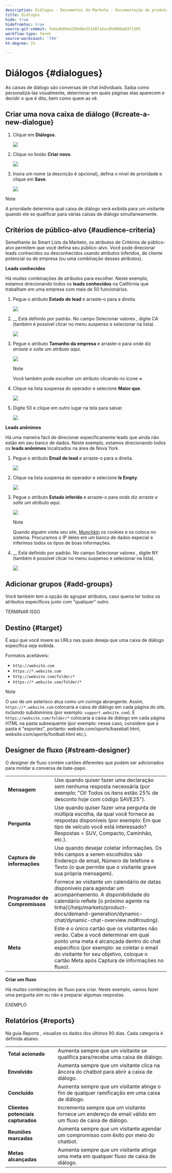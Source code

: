 ```yaml
---
description: Diálogos - Documentos do Marketo - Documentação do produto
title: Diálogos
hide: true
hidefromtoc: true
source-git-commit: fe4a4b89ee295d8e351587a5ac858806a83f1305
workflow-type: tm+mt
source-wordcount: '749'
ht-degree: 1%

---
```


# Diálogos {#dialogues}

As caixas de diálogo são conversas de chat individuais. Saiba como personalizá-las visualmente, determinar em quais páginas elas aparecem e decidir o que é dito, bem como quem as vê.

## Criar uma nova caixa de diálogo {#create-a-new-dialogue}

1. Clique em **Diálogos**.

   ![](assets/dialogues-1.png)

1. Clique no botão **Criar novo**.

   ![](assets/dialogues-2.png)

1. Insira um nome (a descrição é opcional), defina o nível de prioridade e clique em **Save**.

   ![](assets/dialogues-3.png)

>[!NOTE]
>
>A prioridade determina qual caixa de diálogo será exibida para um visitante quando ele se qualificar para várias caixas de diálogo simultaneamente.

## Critérios de público-alvo {#audience-criteria}

Semelhante às Smart Lists da Marketo, os atributos de Critérios de público-alvo permitem que você defina seu público-alvo. Você pode direcionar leads conhecidos ou desconhecidos usando atributos inferidos, de cliente potencial ou de empresa (ou uma combinação desses atributos).

**Leads conhecidos**

Há _muitas_ combinações de atributos para escolher. Neste exemplo, estamos direcionando todos os **leads conhecidos** na Califórnia que trabalham em uma empresa com mais de 50 funcionários.

1. Pegue o atributo **Estado de lead** e arraste-o para a direita.

   ![](assets/dialogues-4.png)

1. __ Está definido por padrão. No campo Selecionar valores , digite CA (também é possível clicar no menu suspenso e selecionar na lista).

   ![](assets/dialogues-5.png)

1. Pegue o atributo **Tamanho da empresa** e arraste-o para onde diz _arraste e solte um atributo aqui_.

   ![](assets/dialogues-6.png)

   >[!NOTE]
   >
   >Você também pode escolher um atributo clicando no ícone **+**.

1. Clique na lista suspensa do operador e selecione **Maior que**.

   ![](assets/dialogues-7.png)

1. Digite 50 e clique em outro lugar na tela para salvar.

   ![](assets/dialogues-8.png)

**Leads anônimos**

Há uma maneira fácil de direcionar especificamente leads que ainda não estão em seu banco de dados. Neste exemplo, estamos direcionando todos os **leads anônimos** localizados na área de Nova York.

1. Pegue o atributo **Email de lead** e arraste-o para a direita.

   ![](assets/dialogues-9.png)

1. Clique na lista suspensa do operador e selecione **Is Empty**.

   ![](assets/dialogues-10.png)

1. Pegue o atributo **Estado inferido** e arraste-o para onde diz _arraste e solte um atributo aqui_.

   ![](assets/dialogues-11.png)

   >[!NOTE]
   >
   >Quando alguém visita seu site, [Munchkin](/help/marketo/product-docs/administration/additional-integrations/add-munchkin-tracking-code-to-your-website.md) os cookies e os coloca no sistema. Procuramos o IP deles em um banco de dados especial e inferimos todos os tipos de boas informações.

1. __ Está definido por padrão. No campo Selecionar valores , digite NY (também é possível clicar no menu suspenso e selecionar na lista).

   ![](assets/dialogues-12.png)

## Adicionar grupos {#add-groups}

Você também tem a opção de agrupar atributos, caso queira ter todos os atributos específicos junto com &quot;qualquer&quot; outro.

TERMINAR ISSO

## Destino {#target}

É aqui que você insere as URLs nas quais deseja que uma caixa de diálogo específica seja exibida.

Formatos aceitáveis:

* `http://website.com`
* `https://*.website.com`
* `http://website.com/folder/*`
* `https://*.website.com/folder/*`

>[!NOTE]
>
>O uso de um asterisco atua como um curinga abrangente. Assim, `https://*.website.com` colocaria a caixa de diálogo em cada página do site, incluindo subdomínios (por exemplo: `support.website.com`). E `https://website.com/folder/*` colocaria a caixa de diálogo em cada página HTML na pasta subsequente (por exemplo: nesse caso, considere que a pasta é &quot;esportes&quot;, portanto: website.com/sports/baseball.html, website.com/sports/football.html etc.).

## Designer de fluxo {#stream-designer}

O designer de fluxo contém cartões diferentes que podem ser adicionados para moldar a conversa de bate-papo.

<table>
 <tr>
  <td><strong>Mensagem</strong></td>
  <td>Use quando quiser fazer uma declaração sem nenhuma resposta necessária (por exemplo: "Oi! Todos os itens estão 25% de desconto hoje com código SAVE25").
</td>
 </tr>
 <tr>
  <td><strong>Pergunta</strong></td>
  <td>Use quando quiser fazer uma pergunta de múltipla escolha, da qual você fornece as respostas disponíveis (por exemplo: Em que tipo de veículo você está interessado? Respostas = SUV, Compacto, Caminhão, etc.).</td>
 </tr>
 <tr>
  <td><strong>Captura de informações</strong></td>
  <td>Use quando desejar coletar informações. Os três campos a serem escolhidos são Endereço de email, Número de telefone e Texto (o que permite que o visitante grave sua própria mensagem).</td>
 </tr>
 <tr>
  <td><strong>Programador de Compromissos</strong></td>
  <td>Fornece ao visitante um calendário de datas disponíveis para agendar um acompanhamento. A disponibilidade do calendário reflete [o próximo agente na linha](/help/marketo/product-docs/demand-generation/dynamic-chat/dynamic-chat-overview.md#routing).</td>
 </tr>
 <tr>
  <td><strong>Meta</strong></td>
  <td>Este é o único cartão que os visitantes não verão. Cabe a você determinar em qual ponto uma meta é alcançada dentro do chat específico (por exemplo: se coletar o email do visitante for seu objetivo, coloque o cartão Meta após Captura de informações no fluxo).</td>
 </tr>
</table>

**Criar um fluxo**

Há _muitas_ combinações de fluxo para criar. Neste exemplo, vamos fazer uma pergunta sim ou não e preparar algumas respostas.

EXEMPLO

## Relatórios {#reports}

Na guia Reports , visualize os dados dos últimos 90 dias. Cada categoria é definida abaixo.

<table>
 <tr>
  <td><strong>Total acionado</strong></td>
  <td>Aumenta sempre que um visitante se qualifica para/recebe uma caixa de diálogo.
</td>
 </tr>
 <tr>
  <td><strong>Envolvido</strong></td>
  <td>Aumenta sempre que um visitante clica na âncora do chatbot para abrir a caixa de diálogo.</td>
 </tr>
 <tr>
  <td><strong>Concluído</strong></td>
  <td>Aumenta sempre que um visitante atinge o fim de qualquer ramificação em uma caixa de diálogo.</td>
 </tr>
 <tr>
  <td><strong>Clientes potenciais capturados</strong></td>
  <td>Incrementa sempre que um visitante fornece um endereço de email válido em um fluxo de caixa de diálogo.</td>
 </tr>
 <tr>
  <td><strong>Reuniões marcadas</strong></td>
  <td>Aumenta sempre que um visitante agendar um compromisso com êxito por meio do chatbot.</td>
 </tr>
 <tr>
  <td><strong>Metas alcançadas</strong></td>
  <td>Aumenta sempre que um visitante atinge uma meta em qualquer fluxo de caixa de diálogo.</td>
 </tr>
</table>
